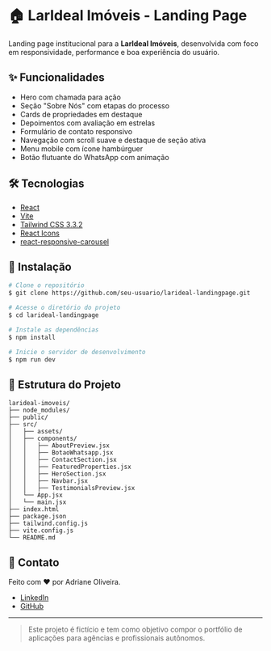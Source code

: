 # 🏠 LarIdeal Imóveis - Landing Page

Landing page institucional para a **LarIdeal Imóveis**, desenvolvida com foco em responsividade, performance e boa experiência do usuário.

## ✨ Funcionalidades

- Hero com chamada para ação
- Seção "Sobre Nós" com etapas do processo
- Cards de propriedades em destaque
- Depoimentos com avaliação em estrelas
- Formulário de contato responsivo
- Navegação com scroll suave e destaque de seção ativa
- Menu mobile com ícone hambúrguer
- Botão flutuante do WhatsApp com animação

## 🛠️ Tecnologias

- [React](https://reactjs.org/)
- [Vite](https://vitejs.dev/)
- [Tailwind CSS 3.3.2](https://tailwindcss.com/)
- [React Icons](https://react-icons.github.io/react-icons/)
- [react-responsive-carousel](https://www.npmjs.com/package/react-responsive-carousel)

## 📆 Instalação

```bash
# Clone o repositório
$ git clone https://github.com/seu-usuario/larideal-landingpage.git

# Acesse o diretório do projeto
$ cd larideal-landingpage

# Instale as dependências
$ npm install

# Inicie o servidor de desenvolvimento
$ npm run dev
```

## 📁 Estrutura do Projeto

```
larideal-imoveis/
├── node_modules/
├── public/
├── src/
│   ├── assets/
│   ├── components/
│   │   ├── AboutPreview.jsx
│   │   ├── BotaoWhatsapp.jsx
│   │   ├── ContactSection.jsx
│   │   ├── FeaturedProperties.jsx
│   │   ├── HeroSection.jsx
│   │   ├── Navbar.jsx
│   │   ├── TestimonialsPreview.jsx
│   └── App.jsx
│   └── main.jsx
├── index.html
├── package.json
├── tailwind.config.js
├── vite.config.js
└── README.md
```

## 🔗 Contato

Feito com ❤️ por Adriane Oliveira.

- [LinkedIn](https://linkedin.com/in/adriolivdev)
- [GitHub](https://github.com/adriolivdev)

---

> Este projeto é fictício e tem como objetivo compor o portfólio de aplicações para agências e profissionais autônomos.

